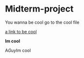 # Midterm-project

You wanna be cool go to the cool file

[a link to be cool](cool.md)

<strong> Im cool </strong>

A*Guy*Im cool